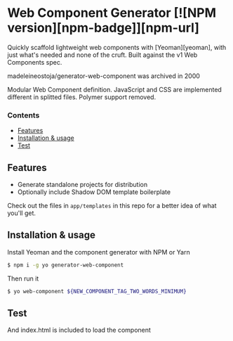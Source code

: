 # Web Component Generator [![NPM version][npm-badge]][npm-url]

Quickly scaffold lightweight web components with [Yeoman][yeoman], with just what's needed and none of the cruft. Built against the v1 Web Components spec.

madeleineostoja/generator-web-component was archived in 2000

Modular Web Component definition. JavaScript and CSS are implemented different in splitted files.
Polymer support removed.

### Contents

<!-- MarkdownTOC -->

- [Features](#features)
- [Installation & usage](#installation--usage)
- [Test](#test)

## Features

- Generate standalone projects for distribution
- Optionally include Shadow DOM template boilerplate

Check out the files in `app/templates` in this repo for a better idea of what you'll get.

## Installation & usage

Install Yeoman and the component generator with NPM or Yarn

```sh
$ npm i -g yo generator-web-component
```

Then run it

```sh
$ yo web-component ${NEW_COMPONENT_TAG_TWO_WORDS_MINIMUM}
```

## Test

And index.html is included to load the component

